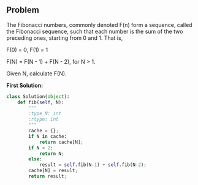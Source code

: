 ## Problem

The Fibonacci numbers, commonly denoted F(n) form a sequence, called the Fibonacci sequence, such that each number is the sum of the two preceding ones, starting from 0 and 1. That is,

F(0) = 0,   F(1) = 1


F(N) = F(N - 1) + F(N - 2), for N > 1.

Given N, calculate F(N).

**First Solution:**
```python
class Solution(object):
    def fib(self, N):
        """
        :type N: int
        :rtype: int
        """
        cache = {};
        if N in cache:
            return cache[N];
        if N < 2:
            return N;
        else:
            result = self.fib(N-1) + self.fib(N-2);
        cache[N] = result;
        return result;
```